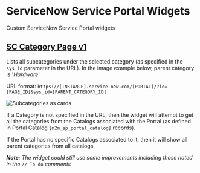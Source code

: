 # ServiceNow Service Portal Widgets
Custom ServiceNow Service Portal widgets

## [SC Category Page v1](/cccd464b2fb311545dcb59ab2799b6b1/update/sp_widget_ad8178f52fce59105dcb59ab2799b6c6.xml)
Lists all subcategories under the selected category (as specified in the `sys_id` parameter in the URL). In the image example below, parent category is '*Hardware*'. 

URL format: `https://[INSTANCE].service-now.com/[PORTAL]/?id=[PAGE_ID]&sys_id=[PARENT_CATEGORY_ID]`

![Subcategories as cards](https://user-images.githubusercontent.com/39105458/208762016-97e0fb4f-3813-4129-90ba-e1673e3161c8.png)

If a Category is not specified in the URL, then the widget will attempt to get all the categories from the Catalogs associated with the Portal (as defined in Portal Catalog `[m2m_sp_portal_catalog]` records). 

If the Portal has no specific Catalogs associated to it, then it will show all parent categories from all catalogs.

***Note**: The widget could still use some improvements including those noted in the* `// To do` *comments*
